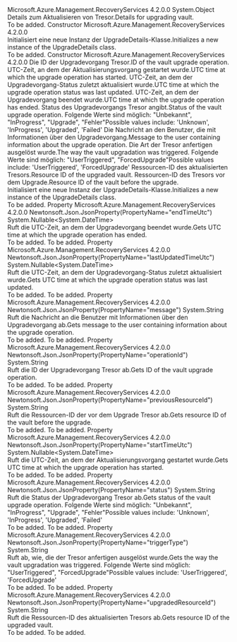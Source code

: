 <Type Name="UpgradeDetails" FullName="Microsoft.Azure.Management.RecoveryServices.Models.UpgradeDetails">
  <TypeSignature Language="C#" Value="public class UpgradeDetails" />
  <TypeSignature Language="ILAsm" Value=".class public auto ansi beforefieldinit UpgradeDetails extends System.Object" />
  <TypeSignature Language="DocId" Value="T:Microsoft.Azure.Management.RecoveryServices.Models.UpgradeDetails" />
  <TypeSignature Language="VB.NET" Value="Public Class UpgradeDetails" />
  <TypeSignature Language="F#" Value="type UpgradeDetails = class" />
  <AssemblyInfo>
    <AssemblyName>Microsoft.Azure.Management.RecoveryServices</AssemblyName>
    <AssemblyVersion>4.2.0.0</AssemblyVersion>
  </AssemblyInfo>
  <Base>
    <BaseTypeName>System.Object</BaseTypeName>
  </Base>
  <Interfaces />
  <Docs>
    <summary>
            <span data-ttu-id="56cd6-101">Details zum Aktualisieren von Tresor.</span><span class="sxs-lookup"><span data-stu-id="56cd6-101">Details for upgrading vault.</span></span>
            </summary>
    <remarks>To be added.</remarks>
  </Docs>
  <Members>
    <Member MemberName=".ctor">
      <MemberSignature Language="C#" Value="public UpgradeDetails ();" />
      <MemberSignature Language="ILAsm" Value=".method public hidebysig specialname rtspecialname instance void .ctor() cil managed" />
      <MemberSignature Language="DocId" Value="M:Microsoft.Azure.Management.RecoveryServices.Models.UpgradeDetails.#ctor" />
      <MemberSignature Language="VB.NET" Value="Public Sub New ()" />
      <MemberType>Constructor</MemberType>
      <AssemblyInfo>
        <AssemblyName>Microsoft.Azure.Management.RecoveryServices</AssemblyName>
        <AssemblyVersion>4.2.0.0</AssemblyVersion>
      </AssemblyInfo>
      <Parameters />
      <Docs>
        <summary>
            <span data-ttu-id="56cd6-102">Initialisiert eine neue Instanz der UpgradeDetails-Klasse.</span><span class="sxs-lookup"><span data-stu-id="56cd6-102">Initializes a new instance of the UpgradeDetails class.</span></span>
            </summary>
        <remarks>To be added.</remarks>
      </Docs>
    </Member>
    <Member MemberName=".ctor">
      <MemberSignature Language="C#" Value="public UpgradeDetails (string operationId = null, Nullable&lt;DateTime&gt; startTimeUtc = null, Nullable&lt;DateTime&gt; lastUpdatedTimeUtc = null, Nullable&lt;DateTime&gt; endTimeUtc = null, string status = null, string message = null, string triggerType = null, string upgradedResourceId = null, string previousResourceId = null);" />
      <MemberSignature Language="ILAsm" Value=".method public hidebysig specialname rtspecialname instance void .ctor(string operationId, valuetype System.Nullable`1&lt;valuetype System.DateTime&gt; startTimeUtc, valuetype System.Nullable`1&lt;valuetype System.DateTime&gt; lastUpdatedTimeUtc, valuetype System.Nullable`1&lt;valuetype System.DateTime&gt; endTimeUtc, string status, string message, string triggerType, string upgradedResourceId, string previousResourceId) cil managed" />
      <MemberSignature Language="DocId" Value="M:Microsoft.Azure.Management.RecoveryServices.Models.UpgradeDetails.#ctor(System.String,System.Nullable{System.DateTime},System.Nullable{System.DateTime},System.Nullable{System.DateTime},System.String,System.String,System.String,System.String,System.String)" />
      <MemberSignature Language="VB.NET" Value="Public Sub New (Optional operationId As String = null, Optional startTimeUtc As Nullable(Of DateTime) = null, Optional lastUpdatedTimeUtc As Nullable(Of DateTime) = null, Optional endTimeUtc As Nullable(Of DateTime) = null, Optional status As String = null, Optional message As String = null, Optional triggerType As String = null, Optional upgradedResourceId As String = null, Optional previousResourceId As String = null)" />
      <MemberSignature Language="F#" Value="new Microsoft.Azure.Management.RecoveryServices.Models.UpgradeDetails : string * Nullable&lt;DateTime&gt; * Nullable&lt;DateTime&gt; * Nullable&lt;DateTime&gt; * string * string * string * string * string -&gt; Microsoft.Azure.Management.RecoveryServices.Models.UpgradeDetails" Usage="new Microsoft.Azure.Management.RecoveryServices.Models.UpgradeDetails (operationId, startTimeUtc, lastUpdatedTimeUtc, endTimeUtc, status, message, triggerType, upgradedResourceId, previousResourceId)" />
      <MemberType>Constructor</MemberType>
      <AssemblyInfo>
        <AssemblyName>Microsoft.Azure.Management.RecoveryServices</AssemblyName>
        <AssemblyVersion>4.2.0.0</AssemblyVersion>
      </AssemblyInfo>
      <Parameters>
        <Parameter Name="operationId" Type="System.String" />
        <Parameter Name="startTimeUtc" Type="System.Nullable&lt;System.DateTime&gt;" />
        <Parameter Name="lastUpdatedTimeUtc" Type="System.Nullable&lt;System.DateTime&gt;" />
        <Parameter Name="endTimeUtc" Type="System.Nullable&lt;System.DateTime&gt;" />
        <Parameter Name="status" Type="System.String" />
        <Parameter Name="message" Type="System.String" />
        <Parameter Name="triggerType" Type="System.String" />
        <Parameter Name="upgradedResourceId" Type="System.String" />
        <Parameter Name="previousResourceId" Type="System.String" />
      </Parameters>
      <Docs>
        <param name="operationId"><span data-ttu-id="56cd6-103">Die ID der Upgradevorgang Tresor.</span><span class="sxs-lookup"><span data-stu-id="56cd6-103">ID of the vault upgrade operation.</span></span></param>
        <param name="startTimeUtc"><span data-ttu-id="56cd6-104">UTC-Zeit, an dem der Aktualisierungsvorgang gestartet wurde.</span><span class="sxs-lookup"><span data-stu-id="56cd6-104">UTC time at which the upgrade operation has started.</span></span></param>
        <param name="lastUpdatedTimeUtc"><span data-ttu-id="56cd6-105">UTC-Zeit, an dem der Upgradevorgang-Status zuletzt aktualisiert wurde.</span><span class="sxs-lookup"><span data-stu-id="56cd6-105">UTC time at which the upgrade operation status was last updated.</span></span></param>
        <param name="endTimeUtc"><span data-ttu-id="56cd6-106">UTC-Zeit, an dem der Upgradevorgang beendet wurde.</span><span class="sxs-lookup"><span data-stu-id="56cd6-106">UTC time at which the upgrade operation has ended.</span></span></param>
        <param name="status"><span data-ttu-id="56cd6-107">Status des Upgradevorgangs Tresor angibt.</span><span class="sxs-lookup"><span data-stu-id="56cd6-107">Status of the vault upgrade operation.</span></span>
            <span data-ttu-id="56cd6-108">Folgende Werte sind möglich: "Unbekannt", "InProgress", "Upgrade", "Fehler"</span><span class="sxs-lookup"><span data-stu-id="56cd6-108">Possible values include: 'Unknown', 'InProgress', 'Upgraded', 'Failed'</span></span></param>
        <param name="message"><span data-ttu-id="56cd6-109">Die Nachricht an den Benutzer, die mit Informationen über den Upgradevorgang.</span><span class="sxs-lookup"><span data-stu-id="56cd6-109">Message to the user containing information about the upgrade operation.</span></span></param>
        <param name="triggerType"><span data-ttu-id="56cd6-110">Die Art der Tresor anfertigen ausgelöst wurde.</span><span class="sxs-lookup"><span data-stu-id="56cd6-110">The way the vault upgradation was triggered.</span></span> <span data-ttu-id="56cd6-111">Folgende Werte sind möglich: "UserTriggered", "ForcedUpgrade"</span><span class="sxs-lookup"><span data-stu-id="56cd6-111">Possible values include: 'UserTriggered', 'ForcedUpgrade'</span></span></param>
        <param name="upgradedResourceId"><span data-ttu-id="56cd6-112">Ressourcen-ID des aktualisierten Tresors.</span><span class="sxs-lookup"><span data-stu-id="56cd6-112">Resource ID of the upgraded vault.</span></span></param>
        <param name="previousResourceId"><span data-ttu-id="56cd6-113">Ressourcen-ID des Tresors vor dem Upgrade.</span><span class="sxs-lookup"><span data-stu-id="56cd6-113">Resource ID of the vault before the upgrade.</span></span></param>
        <summary>
            <span data-ttu-id="56cd6-114">Initialisiert eine neue Instanz der UpgradeDetails-Klasse.</span><span class="sxs-lookup"><span data-stu-id="56cd6-114">Initializes a new instance of the UpgradeDetails class.</span></span>
            </summary>
        <remarks>To be added.</remarks>
      </Docs>
    </Member>
    <Member MemberName="EndTimeUtc">
      <MemberSignature Language="C#" Value="public Nullable&lt;DateTime&gt; EndTimeUtc { get; }" />
      <MemberSignature Language="ILAsm" Value=".property instance valuetype System.Nullable`1&lt;valuetype System.DateTime&gt; EndTimeUtc" />
      <MemberSignature Language="DocId" Value="P:Microsoft.Azure.Management.RecoveryServices.Models.UpgradeDetails.EndTimeUtc" />
      <MemberSignature Language="VB.NET" Value="Public ReadOnly Property EndTimeUtc As Nullable(Of DateTime)" />
      <MemberSignature Language="F#" Value="member this.EndTimeUtc : Nullable&lt;DateTime&gt;" Usage="Microsoft.Azure.Management.RecoveryServices.Models.UpgradeDetails.EndTimeUtc" />
      <MemberType>Property</MemberType>
      <AssemblyInfo>
        <AssemblyName>Microsoft.Azure.Management.RecoveryServices</AssemblyName>
        <AssemblyVersion>4.2.0.0</AssemblyVersion>
      </AssemblyInfo>
      <Attributes>
        <Attribute>
          <AttributeName>Newtonsoft.Json.JsonProperty(PropertyName="endTimeUtc")</AttributeName>
        </Attribute>
      </Attributes>
      <ReturnValue>
        <ReturnType>System.Nullable&lt;System.DateTime&gt;</ReturnType>
      </ReturnValue>
      <Docs>
        <summary>
            <span data-ttu-id="56cd6-115">Ruft die UTC-Zeit, an dem der Upgradevorgang beendet wurde.</span><span class="sxs-lookup"><span data-stu-id="56cd6-115">Gets UTC time at which the upgrade operation has ended.</span></span>
            </summary>
        <value>To be added.</value>
        <remarks>To be added.</remarks>
      </Docs>
    </Member>
    <Member MemberName="LastUpdatedTimeUtc">
      <MemberSignature Language="C#" Value="public Nullable&lt;DateTime&gt; LastUpdatedTimeUtc { get; }" />
      <MemberSignature Language="ILAsm" Value=".property instance valuetype System.Nullable`1&lt;valuetype System.DateTime&gt; LastUpdatedTimeUtc" />
      <MemberSignature Language="DocId" Value="P:Microsoft.Azure.Management.RecoveryServices.Models.UpgradeDetails.LastUpdatedTimeUtc" />
      <MemberSignature Language="VB.NET" Value="Public ReadOnly Property LastUpdatedTimeUtc As Nullable(Of DateTime)" />
      <MemberSignature Language="F#" Value="member this.LastUpdatedTimeUtc : Nullable&lt;DateTime&gt;" Usage="Microsoft.Azure.Management.RecoveryServices.Models.UpgradeDetails.LastUpdatedTimeUtc" />
      <MemberType>Property</MemberType>
      <AssemblyInfo>
        <AssemblyName>Microsoft.Azure.Management.RecoveryServices</AssemblyName>
        <AssemblyVersion>4.2.0.0</AssemblyVersion>
      </AssemblyInfo>
      <Attributes>
        <Attribute>
          <AttributeName>Newtonsoft.Json.JsonProperty(PropertyName="lastUpdatedTimeUtc")</AttributeName>
        </Attribute>
      </Attributes>
      <ReturnValue>
        <ReturnType>System.Nullable&lt;System.DateTime&gt;</ReturnType>
      </ReturnValue>
      <Docs>
        <summary>
            <span data-ttu-id="56cd6-116">Ruft die UTC-Zeit, an dem der Upgradevorgang-Status zuletzt aktualisiert wurde.</span><span class="sxs-lookup"><span data-stu-id="56cd6-116">Gets UTC time at which the upgrade operation status was last updated.</span></span>
            </summary>
        <value>To be added.</value>
        <remarks>To be added.</remarks>
      </Docs>
    </Member>
    <Member MemberName="Message">
      <MemberSignature Language="C#" Value="public string Message { get; }" />
      <MemberSignature Language="ILAsm" Value=".property instance string Message" />
      <MemberSignature Language="DocId" Value="P:Microsoft.Azure.Management.RecoveryServices.Models.UpgradeDetails.Message" />
      <MemberSignature Language="VB.NET" Value="Public ReadOnly Property Message As String" />
      <MemberSignature Language="F#" Value="member this.Message : string" Usage="Microsoft.Azure.Management.RecoveryServices.Models.UpgradeDetails.Message" />
      <MemberType>Property</MemberType>
      <AssemblyInfo>
        <AssemblyName>Microsoft.Azure.Management.RecoveryServices</AssemblyName>
        <AssemblyVersion>4.2.0.0</AssemblyVersion>
      </AssemblyInfo>
      <Attributes>
        <Attribute>
          <AttributeName>Newtonsoft.Json.JsonProperty(PropertyName="message")</AttributeName>
        </Attribute>
      </Attributes>
      <ReturnValue>
        <ReturnType>System.String</ReturnType>
      </ReturnValue>
      <Docs>
        <summary>
            <span data-ttu-id="56cd6-117">Ruft die Nachricht an die Benutzer mit Informationen über den Upgradevorgang ab.</span><span class="sxs-lookup"><span data-stu-id="56cd6-117">Gets message to the user containing information about the upgrade operation.</span></span>
            </summary>
        <value>To be added.</value>
        <remarks>To be added.</remarks>
      </Docs>
    </Member>
    <Member MemberName="OperationId">
      <MemberSignature Language="C#" Value="public string OperationId { get; }" />
      <MemberSignature Language="ILAsm" Value=".property instance string OperationId" />
      <MemberSignature Language="DocId" Value="P:Microsoft.Azure.Management.RecoveryServices.Models.UpgradeDetails.OperationId" />
      <MemberSignature Language="VB.NET" Value="Public ReadOnly Property OperationId As String" />
      <MemberSignature Language="F#" Value="member this.OperationId : string" Usage="Microsoft.Azure.Management.RecoveryServices.Models.UpgradeDetails.OperationId" />
      <MemberType>Property</MemberType>
      <AssemblyInfo>
        <AssemblyName>Microsoft.Azure.Management.RecoveryServices</AssemblyName>
        <AssemblyVersion>4.2.0.0</AssemblyVersion>
      </AssemblyInfo>
      <Attributes>
        <Attribute>
          <AttributeName>Newtonsoft.Json.JsonProperty(PropertyName="operationId")</AttributeName>
        </Attribute>
      </Attributes>
      <ReturnValue>
        <ReturnType>System.String</ReturnType>
      </ReturnValue>
      <Docs>
        <summary>
            <span data-ttu-id="56cd6-118">Ruft die ID der Upgradevorgang Tresor ab.</span><span class="sxs-lookup"><span data-stu-id="56cd6-118">Gets ID of the vault upgrade operation.</span></span>
            </summary>
        <value>To be added.</value>
        <remarks>To be added.</remarks>
      </Docs>
    </Member>
    <Member MemberName="PreviousResourceId">
      <MemberSignature Language="C#" Value="public string PreviousResourceId { get; }" />
      <MemberSignature Language="ILAsm" Value=".property instance string PreviousResourceId" />
      <MemberSignature Language="DocId" Value="P:Microsoft.Azure.Management.RecoveryServices.Models.UpgradeDetails.PreviousResourceId" />
      <MemberSignature Language="VB.NET" Value="Public ReadOnly Property PreviousResourceId As String" />
      <MemberSignature Language="F#" Value="member this.PreviousResourceId : string" Usage="Microsoft.Azure.Management.RecoveryServices.Models.UpgradeDetails.PreviousResourceId" />
      <MemberType>Property</MemberType>
      <AssemblyInfo>
        <AssemblyName>Microsoft.Azure.Management.RecoveryServices</AssemblyName>
        <AssemblyVersion>4.2.0.0</AssemblyVersion>
      </AssemblyInfo>
      <Attributes>
        <Attribute>
          <AttributeName>Newtonsoft.Json.JsonProperty(PropertyName="previousResourceId")</AttributeName>
        </Attribute>
      </Attributes>
      <ReturnValue>
        <ReturnType>System.String</ReturnType>
      </ReturnValue>
      <Docs>
        <summary>
            <span data-ttu-id="56cd6-119">Ruft die Ressourcen-ID der vor dem Upgrade Tresor ab.</span><span class="sxs-lookup"><span data-stu-id="56cd6-119">Gets resource ID of the vault before the upgrade.</span></span>
            </summary>
        <value>To be added.</value>
        <remarks>To be added.</remarks>
      </Docs>
    </Member>
    <Member MemberName="StartTimeUtc">
      <MemberSignature Language="C#" Value="public Nullable&lt;DateTime&gt; StartTimeUtc { get; }" />
      <MemberSignature Language="ILAsm" Value=".property instance valuetype System.Nullable`1&lt;valuetype System.DateTime&gt; StartTimeUtc" />
      <MemberSignature Language="DocId" Value="P:Microsoft.Azure.Management.RecoveryServices.Models.UpgradeDetails.StartTimeUtc" />
      <MemberSignature Language="VB.NET" Value="Public ReadOnly Property StartTimeUtc As Nullable(Of DateTime)" />
      <MemberSignature Language="F#" Value="member this.StartTimeUtc : Nullable&lt;DateTime&gt;" Usage="Microsoft.Azure.Management.RecoveryServices.Models.UpgradeDetails.StartTimeUtc" />
      <MemberType>Property</MemberType>
      <AssemblyInfo>
        <AssemblyName>Microsoft.Azure.Management.RecoveryServices</AssemblyName>
        <AssemblyVersion>4.2.0.0</AssemblyVersion>
      </AssemblyInfo>
      <Attributes>
        <Attribute>
          <AttributeName>Newtonsoft.Json.JsonProperty(PropertyName="startTimeUtc")</AttributeName>
        </Attribute>
      </Attributes>
      <ReturnValue>
        <ReturnType>System.Nullable&lt;System.DateTime&gt;</ReturnType>
      </ReturnValue>
      <Docs>
        <summary>
            <span data-ttu-id="56cd6-120">Ruft die UTC-Zeit, an dem der Aktualisierungsvorgang gestartet wurde.</span><span class="sxs-lookup"><span data-stu-id="56cd6-120">Gets UTC time at which the upgrade operation has started.</span></span>
            </summary>
        <value>To be added.</value>
        <remarks>To be added.</remarks>
      </Docs>
    </Member>
    <Member MemberName="Status">
      <MemberSignature Language="C#" Value="public string Status { get; }" />
      <MemberSignature Language="ILAsm" Value=".property instance string Status" />
      <MemberSignature Language="DocId" Value="P:Microsoft.Azure.Management.RecoveryServices.Models.UpgradeDetails.Status" />
      <MemberSignature Language="VB.NET" Value="Public ReadOnly Property Status As String" />
      <MemberSignature Language="F#" Value="member this.Status : string" Usage="Microsoft.Azure.Management.RecoveryServices.Models.UpgradeDetails.Status" />
      <MemberType>Property</MemberType>
      <AssemblyInfo>
        <AssemblyName>Microsoft.Azure.Management.RecoveryServices</AssemblyName>
        <AssemblyVersion>4.2.0.0</AssemblyVersion>
      </AssemblyInfo>
      <Attributes>
        <Attribute>
          <AttributeName>Newtonsoft.Json.JsonProperty(PropertyName="status")</AttributeName>
        </Attribute>
      </Attributes>
      <ReturnValue>
        <ReturnType>System.String</ReturnType>
      </ReturnValue>
      <Docs>
        <summary>
            <span data-ttu-id="56cd6-121">Ruft die Status der Upgradevorgang Tresor ab.</span><span class="sxs-lookup"><span data-stu-id="56cd6-121">Gets status of the vault upgrade operation.</span></span> <span data-ttu-id="56cd6-122">Folgende Werte sind möglich: "Unbekannt", "InProgress", "Upgrade", "Fehler"</span><span class="sxs-lookup"><span data-stu-id="56cd6-122">Possible values include: 'Unknown', 'InProgress', 'Upgraded', 'Failed'</span></span>
            </summary>
        <value>To be added.</value>
        <remarks>To be added.</remarks>
      </Docs>
    </Member>
    <Member MemberName="TriggerType">
      <MemberSignature Language="C#" Value="public string TriggerType { get; }" />
      <MemberSignature Language="ILAsm" Value=".property instance string TriggerType" />
      <MemberSignature Language="DocId" Value="P:Microsoft.Azure.Management.RecoveryServices.Models.UpgradeDetails.TriggerType" />
      <MemberSignature Language="VB.NET" Value="Public ReadOnly Property TriggerType As String" />
      <MemberSignature Language="F#" Value="member this.TriggerType : string" Usage="Microsoft.Azure.Management.RecoveryServices.Models.UpgradeDetails.TriggerType" />
      <MemberType>Property</MemberType>
      <AssemblyInfo>
        <AssemblyName>Microsoft.Azure.Management.RecoveryServices</AssemblyName>
        <AssemblyVersion>4.2.0.0</AssemblyVersion>
      </AssemblyInfo>
      <Attributes>
        <Attribute>
          <AttributeName>Newtonsoft.Json.JsonProperty(PropertyName="triggerType")</AttributeName>
        </Attribute>
      </Attributes>
      <ReturnValue>
        <ReturnType>System.String</ReturnType>
      </ReturnValue>
      <Docs>
        <summary>
            <span data-ttu-id="56cd6-123">Ruft ab, wie, die der Tresor anfertigen ausgelöst wurde.</span><span class="sxs-lookup"><span data-stu-id="56cd6-123">Gets the way the vault upgradation was triggered.</span></span> <span data-ttu-id="56cd6-124">Folgende Werte sind möglich: "UserTriggered", "ForcedUpgrade"</span><span class="sxs-lookup"><span data-stu-id="56cd6-124">Possible values include: 'UserTriggered', 'ForcedUpgrade'</span></span>
            </summary>
        <value>To be added.</value>
        <remarks>To be added.</remarks>
      </Docs>
    </Member>
    <Member MemberName="UpgradedResourceId">
      <MemberSignature Language="C#" Value="public string UpgradedResourceId { get; }" />
      <MemberSignature Language="ILAsm" Value=".property instance string UpgradedResourceId" />
      <MemberSignature Language="DocId" Value="P:Microsoft.Azure.Management.RecoveryServices.Models.UpgradeDetails.UpgradedResourceId" />
      <MemberSignature Language="VB.NET" Value="Public ReadOnly Property UpgradedResourceId As String" />
      <MemberSignature Language="F#" Value="member this.UpgradedResourceId : string" Usage="Microsoft.Azure.Management.RecoveryServices.Models.UpgradeDetails.UpgradedResourceId" />
      <MemberType>Property</MemberType>
      <AssemblyInfo>
        <AssemblyName>Microsoft.Azure.Management.RecoveryServices</AssemblyName>
        <AssemblyVersion>4.2.0.0</AssemblyVersion>
      </AssemblyInfo>
      <Attributes>
        <Attribute>
          <AttributeName>Newtonsoft.Json.JsonProperty(PropertyName="upgradedResourceId")</AttributeName>
        </Attribute>
      </Attributes>
      <ReturnValue>
        <ReturnType>System.String</ReturnType>
      </ReturnValue>
      <Docs>
        <summary>
            <span data-ttu-id="56cd6-125">Ruft die Ressourcen-ID des aktualisierten Tresors ab.</span><span class="sxs-lookup"><span data-stu-id="56cd6-125">Gets resource ID of the upgraded vault.</span></span>
            </summary>
        <value>To be added.</value>
        <remarks>To be added.</remarks>
      </Docs>
    </Member>
  </Members>
</Type>